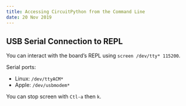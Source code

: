 ```yaml
---
title: Accessing CircuitPython from the Command Line
date: 20 Nov 2019
---
```


## USB Serial Connection to REPL

You can interact with the board’s REPL using `screen /dev/tty* 115200`. 

Serial ports: 

- Linux: `/dev/ttyACM*`
- Apple: `/dev/usbmodem*` 

You can stop screen with `Ctl-a` then `k`.
